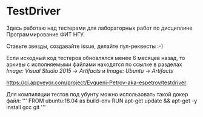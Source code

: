 # TestDriver
Здесь работаю над тестерами для лабораторных работ по дисциплине Программирование ФИТ НГУ.

Ставьте звезды, создавайте issue, делайте пул-реквесты :-)

Если исходный код тестеров обновлялся менее 6 месяцев назад, то
архивы с исполняемыми файлами находятся по ссылке в разделах *Image: Visual Studio 2015* -> *Artifacts* и *Image: Ubuntu* -> *Artifacts*

https://ci.appveyor.com/project/Evgueni-Petrov-aka-espetrov/testdriver

Для компиляции тестов под убунту можно использовать такой докер файл:
'''
FROM ubuntu:18.04 as build-env
RUN apt-get update && apt-get -y install gcc git
'''
